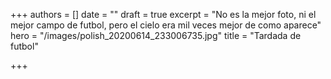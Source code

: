 +++
authors = []
date = ""
draft = true
excerpt = "No es la mejor foto, ni el mejor campo de futbol, pero el cielo era mil veces mejor de como aparece"
hero = "/images/polish_20200614_233006735.jpg"
title = "Tardada de futbol"

+++
